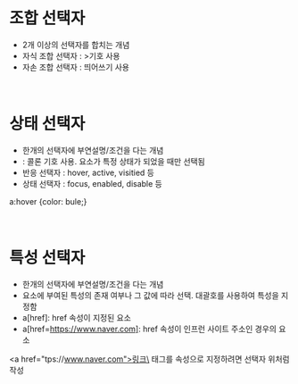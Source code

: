 # 조합 선택자
- 2개 이상의 선택자를 합치는 개념
- 자식 조합 선택자 : >기호 사용
- 자손 조합 선택자 : 띄어쓰기 사용

<br>

# 상태 선택자
- 한개의 선택자에 부연설명/조건을 다는 개념
- : 콜론 기호 사용. 요소가 특정 상태가 되었을 때만 선택됨
- 반응 선택자 : hover, active, visitied 등
- 상태 선택자 : focus, enabled, disable 등

a:hover {color: bule;}

<br/>

# 특성 선택자
- 한개의 선택자에 부연설명/조건을 다는 개념
- 요소에 부여된 특성의 존재 여부나 그 값에 따라 선택. 대괄호를 사용하여 특성을 지정함
- a[href]: href 속성이 지정된 요소
- a[href=https://www.naver.com]: href 속성이 인프런 사이트 주소인 경우의 요소

\<a href="tps://www.naver.com">링크\</a> 태그를 속성으로 지정하려면 선택자 위처럼 작성
